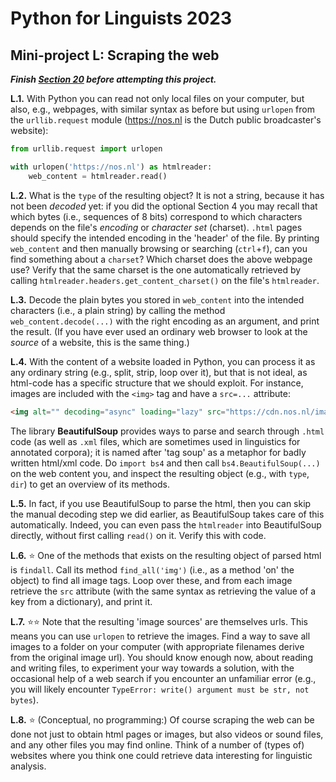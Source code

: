 # Python for Linguists 2023

## Mini-project L: Scraping the web

**_Finish [Section 20](../exercises/20_reading_and_writing_files.md) before attempting this project._**


**L.1.** With Python you can read not only local files on your computer, but also, e.g., webpages, with similar syntax as before but using `urlopen` from the `urllib.request` module (https://nos.nl is the Dutch public broadcaster's website): 

```python
from urllib.request import urlopen

with urlopen('https://nos.nl') as htmlreader:
    web_content = htmlreader.read()
```

**L.2.** What is the `type` of the resulting object? It is not a string, because it has not been _decoded_ yet: if you did the optional Section 4 you may recall that which bytes (i.e., sequences of 8 bits) correspond to which characters depends on the file's _encoding_ or _character set_ (charset). `.html` pages should specify the intended encoding in the 'header' of the file. By printing `web_content` and then manually browsing or searching (`ctrl`+`f`), can you find something about a `charset`? Which charset does the above webpage use? Verify that the same charset is the one automatically retrieved by calling `htmlreader.headers.get_content_charset()` on the file's `htmlreader`.

**L.3.** Decode the plain bytes you stored in `web_content` into the intended characters (i.e., a plain string) by calling the method `web_content.decode(...)` with the right encoding as an argument, and print the result. (If you have ever used an ordinary web browser to look at the _source_ of a website, this is the same thing.)

**L.4.** With the content of a website loaded in Python, you can process it as any ordinary string (e.g., split, strip, loop over it), but that is not ideal, as html-code has a specific structure that we should exploit. For instance, images are included with the `<img>` tag and have a `src=...` attribute:
```html
<img alt="" decoding="async" loading="lazy" src="https://cdn.nos.nl/image/2023/01/15/934129/576x768a.jpg" class="sc-7ad7f778-1 iyuVbh"/>
```
The library **BeautifulSoup** provides ways to parse and search through `.html` code (as well as `.xml` files, which are sometimes used in linguistics for annotated corpora); it is named after 'tag soup' as a metaphor for badly written html/xml code. Do `import bs4` and then call `bs4.BeautifulSoup(...)` on the web content you, and inspect the resulting object (e.g., with `type`, `dir`) to get an overview of its methods. 

**L.5.** In fact, if you use BeautifulSoup to parse the html, then you can skip the manual decoding step we did earlier, as BeautifulSoup takes care of this automatically. Indeed, you can even pass the `htmlreader` into BeautifulSoup directly, without first calling `read()` on it. Verify this with code. 

**L.6.** ⭐ One of the methods that exists on the resulting object of parsed html is `findall`. Call its method `find_all('img')` (i.e., as a method 'on' the object) to find all image tags. Loop over these, and from each image retrieve the `src` attribute (with the same syntax as retrieving the value of a key from a dictionary), and print it.

**L.7.** ⭐⭐ Note that the resulting 'image sources' are themselves urls. This means you can use `urlopen` to retrieve the images. Find a way to save all images to a folder on your computer (with appropriate filenames derive from the original image url). You should know enough now, about reading and writing files, to experiment your way towards a solution, with the occasional help of a web search if you encounter an unfamiliar error (e.g., you will likely encounter `TypeError: write() argument must be str, not bytes`).

**L.8.** ⭐ (Conceptual, no programming:) Of course scraping the web can be done not just to obtain html pages or images, but also videos or sound files, and any other files you may find online. Think of a number of (types of) websites where you think one could retrieve data interesting for linguistic analysis.